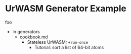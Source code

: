 # UrWASM Generator Example

foo

* In generators
  * [cookbook.md](https://gist.github.com/Quodss/a7dca761f6bcd887241bdc04db2c026a)
    * Stateless UrWASM: `+run-once`
      * Tutorial: sort a list of 64-bit atoms
